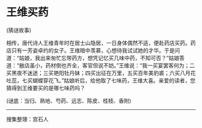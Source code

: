 # 王维买药
(猜谜故事)

相传，唐代诗人王维青年时在居士山隐居，一日身体偶然不适，便赴药店买药。药店只有一芳姿卓约的女子。王维暗中羡慕，心想待我试试她的才华。于是问道：“姑娘，我出来匆忙忘带药方，想凭记忆买几味中药，不知可否？”姑娘答道：“敝店虽小，药材倒也齐全，客官但说不妨。”王维说：“我一买宴罢客何为；二买黑夜不迷途；三买艳阳牡丹妹；四买出征在万里，五买百年美豹裘；六买八月花吐蕊，七买蝴蝶穿花飞。”姑娘听后，给他取了七味药，王维大喜。亲爱的读者，您猜得到王维要买的是哪七味药吗？

(谜底：当归、熟地、芍药、远志、陈皮、桂枝、香附)

---

搜集整理：宫石人